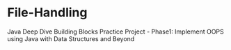 # File-Handling
Java Deep Dive Building Blocks Practice Project - Phase1: Implement OOPS using Java with Data Structures and Beyond
